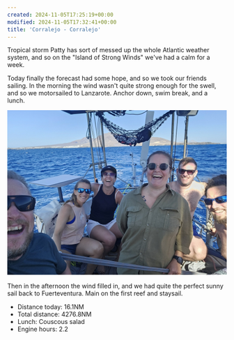 ```yaml
---
created: 2024-11-05T17:25:19+00:00
modified: 2024-11-05T17:32:41+00:00
title: 'Corralejo - Corralejo'
---
```


Tropical storm Patty has sort of messed up the whole Atlantic weather system, and so on the "Island of Strong Winds" we've had a calm for a week.

Today finally the forecast had some hope, and so we took our friends sailing. In the morning the wind wasn't quite strong enough for the swell, and so we motorsailed to Lanzarote. Anchor down, swim break, and a lunch.

![Image](../2024/849949c02d17802cbf84898a1c314aca.jpg) 

Then in the afternoon the wind filled in, and we had quite the perfect sunny sail back to Fuerteventura. Main on the first reef and staysail.

* Distance today: 16.1NM
* Total distance: 4276.8NM
* Lunch: Couscous salad
* Engine hours: 2.2
